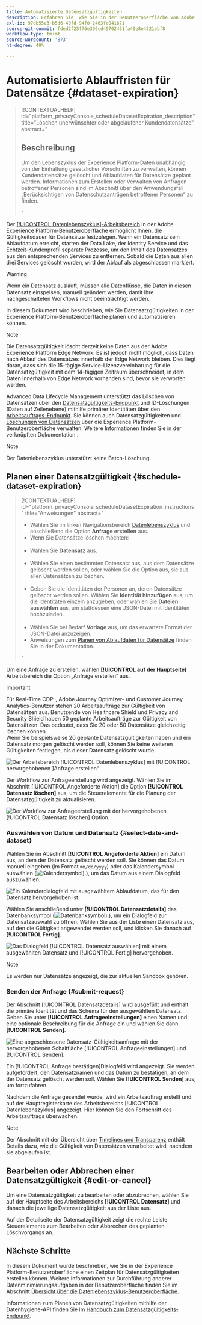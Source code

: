 ```yaml
---
title: Automatisierte Datensatzgültigkeiten
description: Erfahren Sie, wie Sie in der Benutzeroberfläche von Adobe Experience Platform die Gültigkeit eines Datensatzes planen.
exl-id: 97db55e3-b5d6-40fd-94f0-2463fe041671
source-git-commit: fded2f25f76e396cd49702431fa40e8e4521ebf8
workflow-type: tm+mt
source-wordcount: '873'
ht-degree: 49%

---
```


# Automatisierte Ablauffristen für Datensätze {#dataset-expiration}

>[!CONTEXTUALHELP]
>id="platform_privacyConsole_scheduleDatasetExpiration_description"
>title="Löschen unerwünschter oder abgelaufener Kundendatensätze"
>abstract="<h2>Beschreibung</h2><p>Um den Lebenszyklus der Experience Platform-Daten unabhängig von der Einhaltung gesetzlicher Vorschriften zu verwalten, können Kundendatensätze gelöscht und Ablaufdaten für Datensätze geplant werden. Informationen zum Erstellen oder Verwalten von Anfragen betroffener Personen sind im Abschnitt über den Anwendungsfall „Berücksichtigen von Datenschutzanträgen betroffener Personen“ zu finden.</p>"

Der [[!UICONTROL Datenlebenszyklus]-Arbeitsbereich](./overview.md) in der Adobe Experience Platform-Benutzeroberfläche ermöglicht Ihnen, die Gültigkeitsdauer für Datensätze festzulegen. Wenn ein Datensatz sein Ablaufdatum erreicht, starten der Data Lake, der Identity Service und das Echtzeit-Kundenprofil separate Prozesse, um den Inhalt des Datensatzes aus den entsprechenden Services zu entfernen. Sobald die Daten aus allen drei Services gelöscht wurden, wird der Ablauf als abgeschlossen markiert.

>[!WARNING]
>
>Wenn ein Datensatz ausläuft, müssen alle Datenflüsse, die Daten in diesen Datensatz einspeisen, manuell geändert werden, damit Ihre nachgeschalteten Workflows nicht beeinträchtigt werden.

In diesem Dokument wird beschrieben, wie Sie Datensatzgültigkeiten in der Experience Platform-Benutzeroberfläche planen und automatisieren können.

>[!NOTE]
>
>Die Datensatzgültigkeit löscht derzeit keine Daten aus der Adobe Experience Platform Edge Network. Es ist jedoch nicht möglich, dass Daten nach Ablauf des Datensatzes innerhalb der Edge Network bleiben. Dies liegt daran, dass sich die 15-tägige Service-Lizenzvereinbarung für die Datensatzgültigkeit mit dem 14-tägigen Zeitraum überschneidet, in dem Daten innerhalb von Edge Network vorhanden sind, bevor sie verworfen werden.

Advanced Data Lifecycle Management unterstützt das Löschen von Datensätzen über den [Datensatzgültigkeits-Endpunkt](../api/dataset-expiration.md) und ID-Löschungen (Daten auf Zeilenebene) mithilfe primärer Identitäten über den [Arbeitsauftrags-Endpunkt](../api/workorder.md). Sie können auch Datensatzgültigkeiten und [Löschungen von Datensätzen](./record-delete.md) über die Experience Platform-Benutzeroberfläche verwalten. Weitere Informationen finden Sie in der verknüpften Dokumentation .

>[!NOTE]
>
>Der Datenlebenszyklus unterstützt keine Batch-Löschung.

## Planen einer Datensatzgültigkeit {#schedule-dataset-expiration}

>[!CONTEXTUALHELP]
>id="platform_privacyConsole_scheduleDatasetExpiration_instructions"
>title="Anweisungen"
>abstract="<ul><li>Wählen Sie im linken Navigationsbereich <a href="https://experienceleague.adobe.com/docs/experience-platform/hygiene/ui/overview.html?lang=de">Datenlebenszyklus</a> und anschließend die Option <b>Anfrage erstellen</b> aus.</li><li>Wenn Sie Datensätze löschen möchten:</li>   <li>Wählen Sie <b>Datensatz</b> aus.</li>   <li>Wählen Sie einen bestimmten Datensatz aus, aus dem Datensätze gelöscht werden sollen, oder wählen Sie die Option aus, sie aus allen Datensätzen zu löschen.</li>   <li>Geben Sie die Identitäten der Personen an, deren Datensätze gelöscht werden sollen. Wählen Sie <b>Identität hinzufügen</b> aus, um die Identitäten einzeln anzugeben, oder wählen Sie <b>Dateien auswählen</b> aus, um stattdessen eine JSON-Datei mit Identitäten hochzuladen.</li>   <li>Wählen Sie bei Bedarf <b>Vorlage</b> aus, um das erwartete Format der JSON-Datei anzuzeigen.</li><li>Anweisungen zum <a href="https://experienceleague.adobe.com/docs/experience-platform/hygiene/ui/dataset-expiration.html?lang=de#schedule-dataset-expiration">Planen von Ablaufdaten für Datensätze</a> finden Sie in der Dokumentation.</li></ul>"

Um eine Anfrage zu erstellen, wählen **[!UICONTROL auf der Hauptseite]** Arbeitsbereich die Option „Anfrage erstellen“ aus.

>[!IMPORTANT]
>
>Für Real-Time CDP-, Adobe Journey Optimizer- und Customer Journey Analytics-Benutzer stehen 20 Arbeitsaufträge zur Gültigkeit von Datensätzen aus. Benutzende von Healthcare Shield und Privacy and Security Shield haben 50 geplante Arbeitsaufträge zur Gültigkeit von Datensätzen. Das bedeutet, dass Sie 20 oder 50 Datensätze gleichzeitig löschen können.<br>Wenn Sie beispielsweise 20 geplante Datensatzgültigkeiten haben und ein Datensatz morgen gelöscht werden soll, können Sie keine weiteren Gültigkeiten festlegen, bis dieser Datensatz gelöscht wurde.

![Der Arbeitsbereich [!UICONTROL Datenlebenszyklus] mit [!UICONTROL &#x200B; hervorgehobenen &#x200B;]Anfrage erstellen“](../images/ui/ttl/create-request-button.png)

Der Workflow zur Anfrageerstellung wird angezeigt. Wählen Sie im Abschnitt [!UICONTROL Angeforderte Aktion] die Option **[!UICONTROL Datensatz löschen]** aus, um die Steuerelemente für die Planung der Datensatzgültigkeit zu aktualisieren.

![Der Workflow zur Anfrageerstellung mit der hervorgehobenen [!UICONTROL Datensatz löschen] Option.](../images/ui/ttl/dataset-selected.png)

### Auswählen von Datum und Datensatz {#select-date-and-dataset}

Wählen Sie im Abschnitt **[!UICONTROL Angeforderte Aktion]** ein Datum aus, an dem der Datensatz gelöscht werden soll. Sie können das Datum manuell eingeben (im Format `mm/dd/yyyy`) oder das Kalendersymbol auswählen (![ Kalendersymbol).](/help/images/icons/calendar.png)), um das Datum aus einem Dialogfeld auszuwählen.

![Ein Kalenderdialogfeld mit ausgewähltem Ablaufdatum, das für den Datensatz hervorgehoben ist.](../images/ui/ttl/select-date.png)

Wählen Sie anschließend unter **[!UICONTROL Datensatzdetails]** das Datenbanksymbol (![Datenbanksymbol).](/help/images/icons/database.png)), um ein Dialogfeld zur Datensatzauswahl zu öffnen. Wählen Sie aus der Liste einen Datensatz aus, auf den die Gültigkeit angewendet werden soll, und klicken Sie danach auf **[!UICONTROL Fertig]**.

![Das Dialogfeld [!UICONTROL Datensatz auswählen] mit einem ausgewählten Datensatz und [!UICONTROL Fertig] hervorgehoben.](../images/ui/ttl/select-dataset.png)

>[!NOTE]
>
>Es werden nur Datensätze angezeigt, die zur aktuellen Sandbox gehören.

### Senden der Anfrage {#submit-request}

Der Abschnitt [!UICONTROL Datensatzdetails] wird ausgefüllt und enthält die primäre Identität und das Schema für den ausgewählten Datensatz. Geben Sie unter **[!UICONTROL Anfrageeinstellungen]** einen Namen und eine optionale Beschreibung für die Anfrage ein und wählen Sie dann **[!UICONTROL Senden]**.

![Eine abgeschlossene Datensatz-Gültigkeitsanfrage mit der hervorgehobenen Schaltfläche [!UICONTROL Anfrageeinstellungen] und [!UICONTROL Senden].](../images/ui/ttl/submit.png)

Ein [!UICONTROL Anfrage bestätigen]Dialogfeld wird angezeigt. Sie werden aufgefordert, den Datensatznamen und das Datum zu bestätigen, an dem der Datensatz gelöscht werden soll. Wählen Sie **[!UICONTROL Senden]** aus, um fortzufahren.

Nachdem die Anfrage gesendet wurde, wird ein Arbeitsauftrag erstellt und auf der Hauptregisterkarte des Arbeitsbereichs [!UICONTROL Datenlebenszyklus] angezeigt. Hier können Sie den Fortschritt des Arbeitsauftrags überwachen.

>[!NOTE]
>
>Der Abschnitt mit der Übersicht über [Timelines und Transparenz](../home.md#dataset-expiration-transparency) enthält Details dazu, wie die Gültigkeit von Datensätzen verarbeitet wird, nachdem sie abgelaufen ist.

## Bearbeiten oder Abbrechen einer Datensatzgültigkeit {#edit-or-cancel}

Um eine Datensatzgültigkeit zu bearbeiten oder abzubrechen, wählen Sie auf der Hauptseite des Arbeitsbereichs **[!UICONTROL Datensatz]** und danach die jeweilige Datensatzgültigkeit aus der Liste aus.

Auf der Detailseite der Datensatzgültigkeit zeigt die rechte Leiste Steuerelemente zum Bearbeiten oder Abbrechen des geplanten Löschvorgangs an.

## Nächste Schritte

In diesem Dokument wurde beschrieben, wie Sie in der Experience Platform-Benutzeroberfläche einen Zeitplan für Datensatzgültigkeiten erstellen können. Weitere Informationen zur Durchführung anderer Datenminimierungsaufgaben in der Benutzeroberfläche finden Sie im Abschnitt [Übersicht über die Datenlebenszyklus-Benutzeroberfläche](./overview.md).

Informationen zum Planen von Datensatzgültigkeiten mithilfe der Datenhygiene-API finden Sie im [Handbuch zum Datensatzgültigkeits-Endpunkt](../api/dataset-expiration.md).
